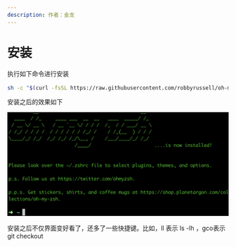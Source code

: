 ```yaml
---
description: 作者：金龙
---
```


# 安装

执行如下命令进行安装

```bash
sh -c "$(curl -fsSL https://raw.githubusercontent.com/robbyrussell/oh-my-zsh/master/tools/install.sh)"
```

安装之后的效果如下

![](../../../.gitbook/assets/image%20%2821%29.png)

安装之后不仅界面变好看了，还多了一些快捷键。比如，ll 表示 ls -lh ，gco表示git checkout


